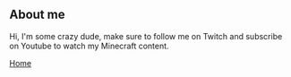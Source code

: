 ## About me

Hi, I'm some crazy dude, make sure to follow me on Twitch and subscribe on Youtube to watch my Minecraft content.

[Home](/)
